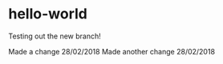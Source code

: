 # hello-world

Testing out the new branch!


Made a change 28/02/2018
Made another change 28/02/2018
